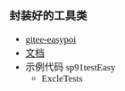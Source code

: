 <span  style="font-family: Simsun,serif; font-size: 17px; ">

### 封装好的工具类

- [gitee-easypoi](https://gitee.com/lemur/easypoi)
- [文档](http://easypoi.mydoc.io/)
- 示例代码 sp91testEasy
    - ExcleTests

</span>